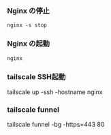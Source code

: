 ### Nginx の停止
`nginx -s stop`

### Nginx の起動
`nginx`

### tailscale SSH起動
tailscale up -ssh -hostname nginx
### tailscale funnel
tailscale funnel -bg -https=443 80